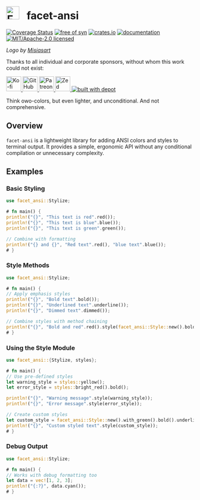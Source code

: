 <h1>
<picture>
<source srcset="https://github.com/facet-rs/facet/raw/main/static/logo-v2/logo-only.webp">
<img src="https://github.com/facet-rs/facet/raw/main/static/logo-v2/logo-only.png" height="35" alt="Facet logo - a reflection library for Rust">
</picture> &nbsp; facet-ansi
</h1>

[![Coverage Status](https://coveralls.io/repos/github/facet-rs/facet/badge.svg?branch=main)](https://coveralls.io/github/facet-rs/facet?branch=main)
[![free of syn](https://img.shields.io/badge/free%20of-syn-hotpink)](https://github.com/fasterthanlime/free-of-syn)
[![crates.io](https://img.shields.io/crates/v/facet-ansi.svg)](https://crates.io/crates/facet-ansi)
[![documentation](https://docs.rs/facet-ansi/badge.svg)](https://docs.rs/facet-ansi)
[![MIT/Apache-2.0 licensed](https://img.shields.io/crates/l/facet-ansi.svg)](./LICENSE)

_Logo by [Misiasart](https://misiasart.com/)_

Thanks to all individual and corporate sponsors, without whom this work could not exist:

<p> <a href="https://ko-fi.com/fasterthanlime">
<picture>
<source media="(prefers-color-scheme: dark)" srcset="https://github.com/facet-rs/facet/raw/main/static/sponsors-v2/ko-fi-dark.svg">
<img src="https://github.com/facet-rs/facet/raw/main/static/sponsors-v2/ko-fi-light.svg" height="40" alt="Ko-fi">
</picture>
</a> <a href="https://github.com/sponsors/fasterthanlime">
<picture>
<source media="(prefers-color-scheme: dark)" srcset="https://github.com/facet-rs/facet/raw/main/static/sponsors-v2/github-dark.svg">
<img src="https://github.com/facet-rs/facet/raw/main/static/sponsors-v2/github-light.svg" height="40" alt="GitHub Sponsors">
</picture>
</a> <a href="https://patreon.com/fasterthanlime">
<picture>
<source media="(prefers-color-scheme: dark)" srcset="https://github.com/facet-rs/facet/raw/main/static/sponsors-v2/patreon-dark.svg">
<img src="https://github.com/facet-rs/facet/raw/main/static/sponsors-v2/patreon-light.svg" height="40" alt="Patreon">
</picture>
</a> <a href="https://zed.dev">
<picture>
<source media="(prefers-color-scheme: dark)" srcset="https://github.com/facet-rs/facet/raw/main/static/sponsors-v2/zed-dark.svg">
<img src="https://github.com/facet-rs/facet/raw/main/static/sponsors-v2/zed-light.svg" height="40" alt="Zed">
</picture>
</a> <a href="https://depot.dev?utm_source=facet">
    <img src="https://depot.dev/badges/built-with-depot.svg" alt="built with depot">
</a> </p>

Think owo-colors, but even lighter, and unconditional. And not comprehensive.

## Overview

`facet-ansi` is a lightweight library for adding ANSI colors and styles to terminal output. It provides a simple, ergonomic API without any conditional compilation or unnecessary complexity.

## Examples

### Basic Styling

```rust
use facet_ansi::Stylize;

# fn main() {
println!("{}", "This text is red".red());
println!("{}", "This text is blue".blue());
println!("{}", "This text is green".green());

// Combine with formatting
println!("{} and {}", "Red text".red(), "blue text".blue());
# }
```

### Style Methods

```rust
use facet_ansi::Stylize;

# fn main() {
// Apply emphasis styles
println!("{}", "Bold text".bold());
println!("{}", "Underlined text".underline());
println!("{}", "Dimmed text".dimmed());

// Combine styles with method chaining
println!("{}", "Bold and red".red().style(facet_ansi::Style::new().bold()));
# }
```

### Using the Style Module

```rust
use facet_ansi::{Stylize, styles};

# fn main() {
// Use pre-defined styles
let warning_style = styles::yellow();
let error_style = styles::bright_red().bold();

println!("{}", "Warning message".style(warning_style));
println!("{}", "Error message".style(error_style));

// Create custom styles
let custom_style = facet_ansi::Style::new().with_green().bold().underline();
println!("{}", "Custom styled text".style(custom_style));
# }
```

### Debug Output

```rust
use facet_ansi::Stylize;

# fn main() {
// Works with debug formatting too
let data = vec![1, 2, 3];
println!("{:?}", data.cyan());
# }
```

